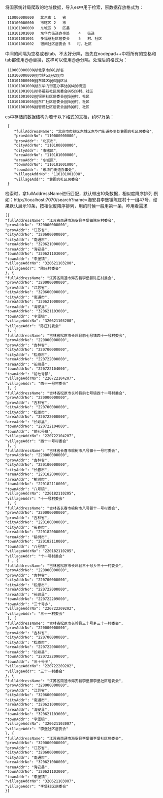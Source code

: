 
将国家统计局爬取的地址数据，导入es中用于检索，原数据存放格式为：

     110000000000	北京市	1	省
     110100000000	市辖区	2	市
     110101000000	东城区	3	区县
     110101001000	东华门街道办事处	4	街道
     110101001001	多福巷社区居委会	5	村、社区
     110101001002	银闸社区居委会	5	村、社区
中间的间隔为空格或者tab，不太好分隔，首先在nodepad++中将所有的空格和tab都使用@@替换，这样可以使用@@分隔。处理后的格式为：

     110000000000@@北京市@@1@@省
     110100000000@@市辖区@@2@@市
     110101000000@@东城区@@3@@区县
     110101001000@@东华门街道办事处@@4@@街道
     110101001001@@多福巷社区居委会@@5@@村、社区
     110101001002@@银闸社区居委会@@5@@村、社区
     110101001005@@东厂社区居委会@@5@@村、社区
     110101001006@@智德社区居委会@@5@@村、社区

es中存储的数据结构为若干以下格式的文档，约67万条：

     {
        "fullAddressName": "北京市市辖区东城区东华门街道办事处黄图岗社区居委会",
        "provAddrNo": "﻿110000000000",
        "provAddr": "北京市",
        "cityAddrNo": "110100000000",
        "cityAddr": "市辖区",
        "areaAddrNo": "110101000000",
        "areaAddr": "东城区",
        "townAddrNo": "110101001000",
        "townAddr": "东华门街道办事处",
        "villageAddrNo": "110101001008",
        "villageAddr": "黄图岗社区居委会"
     }

检索时，拿fullAddressName进行匹配，默认带出10条数据，相似度降序排列.例如：http://localhost:7070/search?name=海安县李堡镇陈庄村十一组47号，结果默认展示10条，按相似度降序排列，用的时候一般用第一条，咋用看需求

    [{
	"fullAddressName": "江苏省南通市海安县李堡镇陈庄村委会",
	"provAddrNo": "320000000000",
	"provAddr": "江苏省",
	"cityAddrNo": "320600000000",
	"cityAddr": "南通市",
	"areaAddrNo": "320621000000",
	"areaAddr": "海安县",
	"townAddrNo": "320621103000",
	"townAddr": "李堡镇",
	"villageAddrNo": "320621103200",
	"villageAddr": "陈庄村委会"
    }, {
	"fullAddressName": "江苏省南通市海安县李堡镇陈庄村委会",
	"provAddrNo": "320000000000",
	"provAddr": "江苏省",
	"cityAddrNo": "320600000000",
	"cityAddr": "南通市",
	"areaAddrNo": "320621000000",
	"areaAddr": "海安县",
	"townAddrNo": "320621103000",
	"townAddr": "李堡镇",
	"villageAddrNo": "320621103200",
	"villageAddr": "陈庄村委会"
     }, {
	"fullAddressName": "吉林省松原市长岭县前七号镇西十一号村委会",
	"provAddrNo": "220000000000",
	"provAddr": "吉林省",
	"cityAddrNo": "220700000000",
	"cityAddr": "松原市",
	"areaAddrNo": "220722000000",
	"areaAddr": "长岭县",
	"townAddrNo": "220722104000",
	"townAddr": "前七号镇",
	"villageAddrNo": "220722104207",
	"villageAddr": "西十一号村委会"
     }, {
	"fullAddressName": "吉林省松原市长岭县前七号镇西十一号村委会",
	"provAddrNo": "220000000000",
	"provAddr": "吉林省",
	"cityAddrNo": "220700000000",
	"cityAddr": "松原市",
	"areaAddrNo": "220722000000",
	"areaAddr": "长岭县",
	"townAddrNo": "220722104000",
	"townAddr": "前七号镇",
	"villageAddrNo": "220722104207",
	"villageAddr": "西十一号村委会"
     }, {
	"fullAddressName": "吉林省长春市榆树市八号镇十一号村委会",
	"provAddrNo": "220000000000",
	"provAddr": "吉林省",
	"cityAddrNo": "220100000000",
	"cityAddr": "长春市",
	"areaAddrNo": "220182000000",
	"areaAddr": "榆树市",
	"townAddrNo": "220182110000",
	"townAddr": "八号镇",
	"villageAddrNo": "220182110205",
	"villageAddr": "十一号村委会"
     }, {
	"fullAddressName": "吉林省长春市榆树市八号镇十一号村委会",
	"provAddrNo": "220000000000",
	"provAddr": "吉林省",
	"cityAddrNo": "220100000000",
	"cityAddr": "长春市",
	"areaAddrNo": "220182000000",
	"areaAddr": "榆树市",
	"townAddrNo": "220182110000",
	"townAddr": "八号镇",
	"villageAddrNo": "220182110205",
	"villageAddr": "十一号村委会"
     } , {
	"fullAddressName": "吉林省松原市长岭县三十号乡三十一村委会",
	"provAddrNo": "220000000000",
	"provAddr": "吉林省",
	"cityAddrNo": "220700000000",
	"cityAddr": "松原市",
	"areaAddrNo": "220722000000",
	"areaAddr": "长岭县",
	"townAddrNo": "220722209000",
	"townAddr": "三十号乡",
	"villageAddrNo": "220722209202",
	"villageAddr": "三十一村委会"
     }, {
	"fullAddressName": "吉林省松原市长岭县三十号乡三十一村委会",
	"provAddrNo": "220000000000",
	"provAddr": "吉林省",
	"cityAddrNo": "220700000000",
	"cityAddr": "松原市",
	"areaAddrNo": "220722000000",
	"areaAddr": "长岭县",
	"townAddrNo": "220722209000",
	"townAddr": "三十号乡",
	"villageAddrNo": "220722209202",
	"villageAddr": "三十一村委会"
    }, {
  	"fullAddressName": "江苏省南通市海安县李堡镇李堡社区居委会",
	"provAddrNo": "320000000000",
	"provAddr": "江苏省",
	"cityAddrNo": "320600000000",
	"cityAddr": "南通市",
	"areaAddrNo": "320621000000",
	"areaAddr": "海安县",
	"townAddrNo": "320621103000",
	"townAddr": "李堡镇",
	"villageAddrNo": "320621103007",
	"villageAddr": "李堡社区居委会"
    }, {
	"fullAddressName": "江苏省南通市海安县李堡镇李堡社区居委会",
	"provAddrNo": "320000000000",
	"provAddr": "江苏省",
	"cityAddrNo": "320600000000",
	"cityAddr": "南通市",
	"areaAddrNo": "320621000000",
	"areaAddr": "海安县",
	"townAddrNo": "320621103000",
	"townAddr": "李堡镇",
	"villageAddrNo": "320621103007",
	"villageAddr": "李堡社区居委会"
    }]
